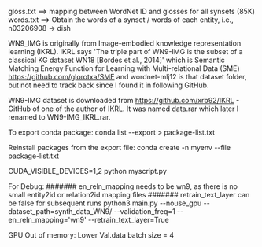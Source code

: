gloss.txt ==> mapping between WordNet ID and glosses for all synsets (85K)
words.txt ==> Obtain the words of a synset / words of each entity, i.e., n03206908 -> dish


WN9_IMG is originally from Image-embodied knowledge representation learning (IKRL).
IKRL says 'The triple part of WN9-IMG is the subset of a classical
KG dataset WN18 [Bordes et al., 2014]' which is Semantic Matching Energy Function for Learning with Multi-relational Data (SME) https://github.com/glorotxa/SME and wordnet-mlj12 is that dataset folder, but not need to track back since I found it in following GitHub.

WN9-IMG dataset is downloaded from
https://github.com/xrb92/IKRL - GitHub of one of the author of IKRL. It was named data.rar which later I renamed to WN9-IMG_IKRL.rar.



To export conda package:
conda list --export > package-list.txt

Reinstall packages from the export file:
conda create -n myenv --file package-list.txt


CUDA_VISIBLE_DEVICES=1,2 python myscript.py


For Debug:
####### en_reln_mapping needs to be wn9, as there is no small entity2id or relation2id mapping files
####### retrain_text_layer can be false for subsequent runs
python3 main.py --nouse_gpu --dataset_path=synth_data_WN9/ --validation_freq=1 --en_reln_mapping='wn9' --retrain_text_layer=True

GPU Out of memory:
Lower Val.data batch size = 4